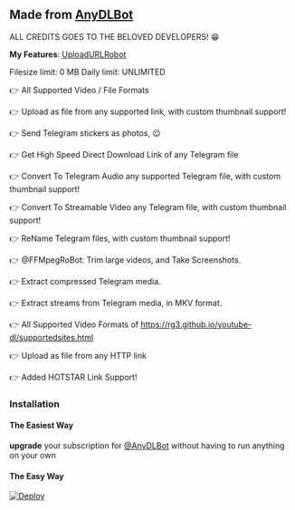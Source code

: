 ## Made from [AnyDLBot](https://telegram.dog/AnyDLBot)

ALL CREDITS GOES TO THE BELOVED DEVELOPERS! 😁


**My Features**:
[UploadURLRobot](https://telegram.dog/UploadURLRobot)

Filesize limit: 0 MB
Daily limit: UNLIMITED

👉 All Supported Video / File Formats

👉 Upload as file from any supported link, with custom thumbnail support!

👉 Send Telegram stickers as photos, 😉

👉 Get High Speed Direct Download Link of any Telegram file

👉 Convert To Telegram Audio any supported Telegram file, with custom thumbnail support!

👉 Convert To Streamable Video any Telegram file, with custom thumbnail support!

👉 ReName Telegram files, with custom thumbnail support!

👉 @FFMpegRoBot: Trim large videos, and Take Screenshots.

👉 Extract compressed Telegram media.

👉 Extract streams from Telegram media, in MKV format.

👉 All Supported Video Formats of https://rg3.github.io/youtube-dl/supportedsites.html

👉 Upload as file from any HTTP link

👉 Added HOTSTAR Link Support!

### Installation

#### The Easiest Way

**upgrade** your subscription for [@AnyDLBot](https://telegram.dog/AnyDLBot) without having to run anything on your own

#### The Easy Way

[![Deploy](https://www.herokucdn.com/deploy/button.svg)](https://www.heroku.com/deploy?template=https://github.com/DrugLordHeisenberg/UPLOADURLROBOT)
